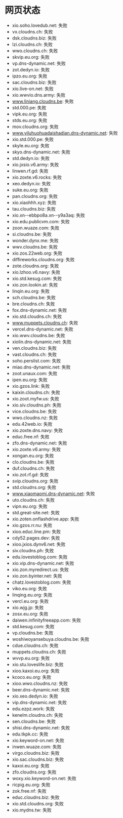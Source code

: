 # 网页状态
- xio.soho.lovedub.net: 失败
- vx.cloudns.ch: 失败
- dsk.cloudns.biz: 失败
- lzi.cloudns.ch: 失败
- wwo.cloudns.ch: 失败
- skvip.eu.org: 失败
- vp.dns-dynamic.net: 失败
- zot.dedyn.io: 失败
- ipzo.eu.org: 失败
- sac.cloudns.biz: 失败
- xio.live-on.net: 失败
- xio.wwvio.dns.army: 失败
- www.liniang.cloudns.be: 失败
- std.000.pe: 失败
- vipk.eu.org: 失败
- stds.eu.org: 失败
- mov.cloudns.org: 失败
- www.yiluhuohuadaishadian.dns-dynamic.net: 失败
- xio.std.000.pe: 失败
- skyle.eu.org: 失败
- skyo.dns-dynamic.net: 失败
- std.dedyn.io: 失败
- xio.jxsio.v6.army: 失败
- linwen.rf.gd: 失败
- xio.zoxte.v6.rocks: 失败
- xeo.dedyn.io: 失败
- suke.eu.org: 失败
- pan.cloudns.org: 失败
- xio.xiaohhh.xyz: 失败
- tau.cloudns.biz: 失败
- xio.xn--ebbpo8a.xn--y9a3aq: 失败
- xio.edu.publicvm.com: 失败
- zoon.wuaze.com: 失败
- si.cloudns.be: 失败
- wonder.dynx.me: 失败
- wwv.cloudns.be: 失败
- xio.zos.22web.org: 失败
- diffireworks.cloudns.org: 失败
- zote.cloudns.org: 失败
- xio.lzhoo.v6.navy: 失败
- xio.std.kesug.com: 失败
- xio.zon.lookin.at: 失败
- linqin.eu.org: 失败
- sch.cloudns.be: 失败
- bre.cloudns.ch: 失败
- fox.dns-dynamic.net: 失败
- xio.std.cloudns.ch: 失败
- www.muppets.cloudns.ch: 失败
- vercel.dns-dynamic.net: 失败
- xio.wwv.cloudns.be: 失败
- xiolin.dns-dynamic.net: 失败
- ven.cloudns.biz: 失败
- vast.cloudns.ch: 失败
- soho.perslist.com: 失败
- miao.dns-dynamic.net: 失败
- zoot.unaux.com: 失败
- ipen.eu.org: 失败
- xio.gzos.link: 失败
- kaixin.cloudns.ch: 失败
- xio.zoot.myfw.us: 失败
- xio.siv.cloudns.ph: 失败
- vice.cloudns.be: 失败
- wwo.cloudns.nz: 失败
- edu.42web.io: 失败
- xio.zoxte.dns.navy: 失败
- educ.free.nf: 失败
- zfo.dns-dynamic.net: 失败
- xio.zoxte.v6.army: 失败
- xongan.eu.org: 失败
- clo.cloudns.be: 失败
- duf.cloudns.ch: 失败
- xio.zot.rf.gd: 失败
- svip.cloudns.org: 失败
- std.cloudns.org: 失败
- www.xiaomaomi.dns-dynamic.net: 失败
- uto.cloudns.ch: 失败
- vipn.eu.org: 失败
- std.great-site.net: 失败
- xio.zoten.onflashdrive.app: 失败
- xio.gzos.rr.nu: 失败
- xioo.educ.line.pm: 失败
- cdy52.pages.dev: 失败
- xioo.jxios.dynv6.net: 失败
- siv.cloudns.ph: 失败
- edu.lovestoblog.com: 失败
- xio.vip.dns-dynamic.net: 失败
- xio.zon.myredirect.us: 失败
- xio.zon.byinter.net: 失败
- chatz.lovestoblog.com: 失败
- viko.eu.org: 失败
- linqing.eu.org: 失败
- vercl.eu.org: 失败
- xio.wjg.jp: 失败
- zosx.eu.org: 失败
- daiwen.infinityfreeapp.com: 失败
- std.kesug.com: 失败
- vp.cloudns.be: 失败
- woshiwoyansebuya.cloudns.be: 失败
- cdue.cloudns.ch: 失败
- muppets.cloudns.ch: 失败
- wvvp.eu.org: 失败
- xio.stu.loveslife.biz: 失败
- xioo.kaxoi.eu.org: 失败
- kcoco.eu.org: 失败
- xioo.wwo.cloudns.nz: 失败
- beer.dns-dynamic.net: 失败
- xio.xeo.dedyn.io: 失败
- vip.dns-dynamic.net: 失败
- edu.ezpz.work: 失败
- kenelm.cloudns.ch: 失败
- sen.cloudns.be: 失败
- shisi.dns-dynamic.net: 失败
- edu.tkpk.cc: 失败
- xio.keyword-on.net: 失败
- inwen.wuaze.com: 失败
- virgo.cloudns.biz: 失败
- xio.sac.cloudns.biz: 失败
- kaxoi.eu.org: 失败
- zfo.cloudns.org: 失败
- woxy.xio.keyword-on.net: 失败
- ricpig.eu.org: 失败
- zok.free.nf: 失败
- educ.cloudns.biz: 失败
- xio.std.cloudns.org: 失败
- xio.mydns.tw: 失败
